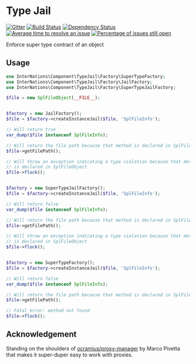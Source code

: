 # Type Jail

[![Gitter](https://badges.gitter.im/Join%20Chat.svg)](https://gitter.im/InterNations/type-jail?utm_source=badge&utm_medium=badge&utm_campaign=pr-badge&utm_content=badge) [![Build Status](https://travis-ci.org/InterNations/type-jail.svg?branch=master)](https://travis-ci.org/InterNations/type-jail) [![Dependency Status](https://www.versioneye.com/user/projects/54b62fa1050646e16d0000cb/badge.svg?style=flat)](https://www.versioneye.com/user/projects/54b62fa1050646e16d0000cb) [![Average time to resolve an issue](https://isitmaintained.com/badge/resolution/InterNations/type-jail.svg)](https://isitmaintained.com/project/InterNations/type-jail "Average time to resolve an issue") [![Percentage of issues still open](https://isitmaintained.com/badge/open/InterNations/type-jail.svg)](https://isitmaintained.com/project/InterNations/type-jail "Percentage of issues still open")

Enforce super type contract of an object

## Usage

```php
use InterNations\Component\TypeJail\Factory\SuperTypeFactory;
use InterNations\Component\TypeJail\Factory\JailFactory;
use InterNations\Component\TypeJail\Factory\SuperTypeJailFactory;

$file = new SplFileObject(__FILE__);


$factory = new JailFactory();
$file = $factory->createInstanceJail($file, 'SplFileInfo');

// Will return true
var_dump($file instanceof SplFileInfo);

// Will return the file path because that method is declared in SplFileInfo
$file->getFilePath();

// Will throw an exception indicating a type violation because that method
// is declared in SplFileObject
$file->flock();


$factory = new SuperTypeJailFactory();
$file = $factory->createInstanceJail($file, 'SplFileInfo');

// Will return false
var_dump($file instanceof SplFileInfo);

// Will return the file path because that method is declared in SplFileInfo
$file->getFilePath();

// Will throw an exception indicating a type violation because that method
// is declared in SplFileObject
$file->flock();


$factory = new SuperTypeFactory();
$file = $factory->createInstanceJail($file, 'SplFileInfo');

// Will return false
var_dump($file instanceof SplFileInfo);

// Will return the file path because that method is declared in SplFileInfo
$file->getFilePath();

// Fatal error: method not found
$file->flock();
```

## Acknowledgement
Standing on the shoulders of [ocramius/proxy-manager](https://github.com/Ocramius/ProxyManager/) by Marco Pivetta that makes it super-duper easy to work with proxies.
